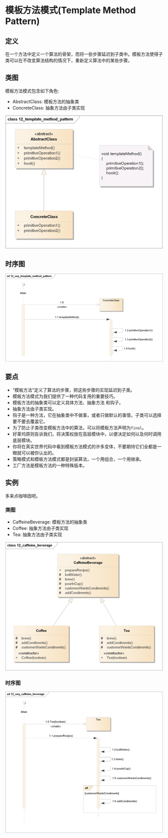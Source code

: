 # 模板方法模式(Template Method Pattern)

## 定义

在一个方法中定义一个算法的骨架，而将一些步骤延迟到子类中。模板方法使得子类可以在不改变算法结构的情况下，重新定义算法中的某些步骤。

## 类图

模板方法模式包含如下角色:

-   AbstractClass: 模板方法的抽象类
-   ConcreteClass: 抽象方法由子类实现

![image](../../_static/12_template_method_pattern.jpg)

## 时序图

![image](../../_static/12_seq_template_method_pattern.jpg)

## 要点

-   “模板方法”定义了算法的步骤，把这些步骤的实现延迟到子类。
-   模板方法模式为我们提供了一种代码复用的重要技巧。
-   模板方法的抽象类可以定义具体方法、抽象方法 和钩子。
-   抽象方法由子类实现。
-   钩子是一种方法，它在抽象类中不做事，或者只做默认的事情，子类可以选择要不要去覆盖它。
-   为了防止子类改变模板方法中的算法，可以将模板方法声明为`final`。
-   好莱坞原则告诉我们，将决策权放在高层模块中，以便决定如何以及何时调用底层模块。
-   你将在真实世界代码中看到模板方法模式的许多变体，不要期待它们全都是一眼就可以被你认出的。
-   策略模式和模板方法模式都是封装算法，一个用组合，一个用继承。
-   工厂方法是模板方法的一种特殊版本。

## 实例

多来点咖啡因吧。

### 类图

-   CaffeineBeverage: 模板方法的抽象类
-   Coffee: 抽象方法由子类实现
-   Tea: 抽象方法由子类实现

![image](../../_static/12_caffeine_beverage.jpg)

### 时序图

![image](../../_static/12_seq_caffeine_beverage.jpg)
